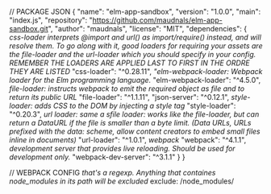// PACKAGE JSON
{
  "name": "elm-app-sandbox",
  "version": "1.0.0",
  "main": "index.js",
  "repository": "https://github.com/maudnals/elm-app-sandbox.git",
  "author": "maudnals",
  "license": "MIT",
  "dependencies": {
    *css-loader interprets @import and url() as import/require() instead, and will resolve them. To go along with it, good loaders for requiring your assets are the file-loader and the url-loader which you should specify in your config. REMEMBER THE LOADERS ARE APPLIED LAST TO FIRST IN THE ORDRE THEY ARE LISTED*
    "css-loader": "^0.28.11",
    *"elm-webpack-loader: Webpack loader for the Elm programming language.*
    "elm-webpack-loader": "^4.5.0",
    *file-loader: instructs webpack to emit the required object as file and to return its public URL*
    "file-loader": "^1.1.11",
    "json-server": "^0.12.1",
    *style-loader: adds CSS to the DOM by injecting a style tag*
    "style-loader": "^0.20.3",
    *url loader: same a sfile loader: works like the file-loader, but can return a DataURL if the file is smaller than a byte limit. (Data URLs, URLs prefixed with the data: scheme, allow content creators to embed small files inline in documents)*
    "url-loader": "^1.0.1",
    *webpack*
    "webpack": "^4.1.1",
    *development server that provides live reloading. Should be used for development only.*
    "webpack-dev-server": "^3.1.1"
  }
}

// WEBPACK CONFIG
*that's a regexp. Anything that containes node_modules in its path will be excluded* 
exclude: /node_modules/


